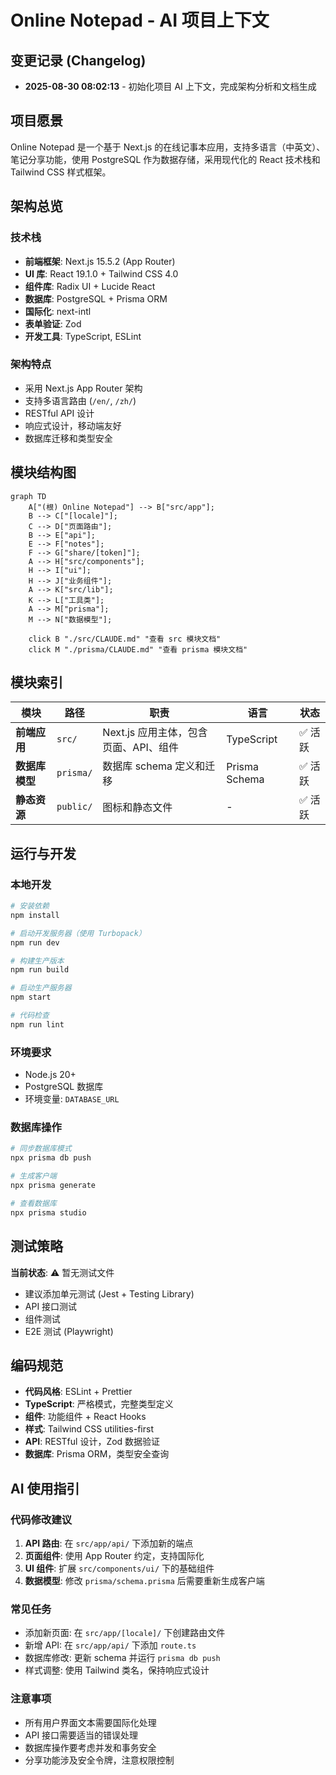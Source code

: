 # Online Notepad - AI 项目上下文

## 变更记录 (Changelog)

- **2025-08-30 08:02:13** - 初始化项目 AI 上下文，完成架构分析和文档生成

## 项目愿景

Online Notepad 是一个基于 Next.js 的在线记事本应用，支持多语言（中英文）、笔记分享功能，使用 PostgreSQL 作为数据存储，采用现代化的 React 技术栈和 Tailwind CSS 样式框架。

## 架构总览

### 技术栈
- **前端框架**: Next.js 15.5.2 (App Router)
- **UI 库**: React 19.1.0 + Tailwind CSS 4.0
- **组件库**: Radix UI + Lucide React
- **数据库**: PostgreSQL + Prisma ORM
- **国际化**: next-intl
- **表单验证**: Zod
- **开发工具**: TypeScript, ESLint

### 架构特点
- 采用 Next.js App Router 架构
- 支持多语言路由 (`/en/`, `/zh/`)
- RESTful API 设计
- 响应式设计，移动端友好
- 数据库迁移和类型安全

## 模块结构图

```mermaid
graph TD
    A["(根) Online Notepad"] --> B["src/app"];
    B --> C["[locale]"];
    C --> D["页面路由"];
    B --> E["api"];
    E --> F["notes"];
    F --> G["share/[token]"];
    A --> H["src/components"];
    H --> I["ui"];
    H --> J["业务组件"];
    A --> K["src/lib"];
    K --> L["工具类"];
    A --> M["prisma"];
    M --> N["数据模型"];

    click B "./src/CLAUDE.md" "查看 src 模块文档"
    click M "./prisma/CLAUDE.md" "查看 prisma 模块文档"
```

## 模块索引

| 模块 | 路径 | 职责 | 语言 | 状态 |
|------|------|------|------|------|
| **前端应用** | `src/` | Next.js 应用主体，包含页面、API、组件 | TypeScript | ✅ 活跃 |
| **数据库模型** | `prisma/` | 数据库 schema 定义和迁移 | Prisma Schema | ✅ 活跃 |
| **静态资源** | `public/` | 图标和静态文件 | - | ✅ 活跃 |

## 运行与开发

### 本地开发
```bash
# 安装依赖
npm install

# 启动开发服务器（使用 Turbopack）
npm run dev

# 构建生产版本
npm run build

# 启动生产服务器
npm start

# 代码检查
npm run lint
```

### 环境要求
- Node.js 20+
- PostgreSQL 数据库
- 环境变量: `DATABASE_URL`

### 数据库操作
```bash
# 同步数据库模式
npx prisma db push

# 生成客户端
npx prisma generate

# 查看数据库
npx prisma studio
```

## 测试策略

**当前状态**: ⚠️ 暂无测试文件
- 建议添加单元测试 (Jest + Testing Library)
- API 接口测试
- 组件测试
- E2E 测试 (Playwright)

## 编码规范

- **代码风格**: ESLint + Prettier
- **TypeScript**: 严格模式，完整类型定义
- **组件**: 功能组件 + React Hooks
- **样式**: Tailwind CSS utilities-first
- **API**: RESTful 设计，Zod 数据验证
- **数据库**: Prisma ORM，类型安全查询

## AI 使用指引

### 代码修改建议
1. **API 路由**: 在 `src/app/api/` 下添加新的端点
2. **页面组件**: 使用 App Router 约定，支持国际化
3. **UI 组件**: 扩展 `src/components/ui/` 下的基础组件
4. **数据模型**: 修改 `prisma/schema.prisma` 后需要重新生成客户端

### 常见任务
- 添加新页面: 在 `src/app/[locale]/` 下创建路由文件
- 新增 API: 在 `src/app/api/` 下添加 `route.ts`
- 数据库修改: 更新 schema 并运行 `prisma db push`
- 样式调整: 使用 Tailwind 类名，保持响应式设计

### 注意事项
- 所有用户界面文本需要国际化处理
- API 接口需要适当的错误处理
- 数据库操作要考虑并发和事务安全
- 分享功能涉及安全令牌，注意权限控制